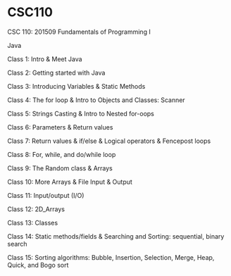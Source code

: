 # CSC110
CSC 110: 201509 Fundamentals of Programming I

Java

Class 1: Intro & Meet Java

Class 2: Getting started with Java

Class 3: Introducing Variables & Static Methods

Class 4: The for loop & Intro to Objects and Classes: Scanner

Class 5: Strings Casting & Intro to Nested for-oops

Class 6: Parameters & Return values

Class 7: Return values & if/else & Logical operators & Fencepost loops

Class 8: For, while, and do/while loop

Class 9: The Random class & Arrays

Class 10: More Arrays & File Input & Output

Class 11: Input/output (I/O)

Class 12: 2D_Arrays

Class 13: Classes

Class 14: Static methods/fields & Searching and Sorting: sequential, binary search

Class 15: Sorting algorithms: Bubble, Insertion, Selection, Merge, Heap, Quick, and Bogo sort
